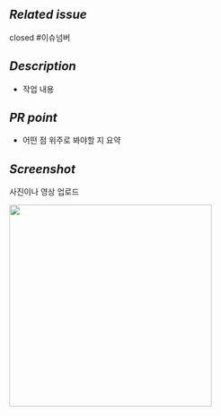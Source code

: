 ## *Related issue*
closed #이슈넘버

## *Description*
- 작업 내용

## *PR point*
- 어떤 점 위주로 봐야할 지 요약

## *Screenshot*
사진이나 영상 업로드

<img src="" width="360"/>